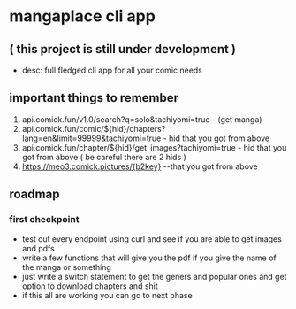 # mangaplace cli app

## ( this project is still under development )

- desc: full fledged cli app for all your comic needs

## important things to remember
1. api.comick.fun/v1.0/search?q=solo&tachiyomi=true - (get manga)
2. api.comick.fun/comic/${hid}/chapters?lang=en&limit=99999&tachiyomi=true - hid that you got from above
3. api.comick.fun/chapter/${hid}/get_images?tachiyomi=true - hid that you got from above ( be careful there are 2 hids )
4. https://meo3.comick.pictures/{b2key} --that you got from above

## roadmap

### first checkpoint
- test out every endpoint using curl and see if you are able to get images and pdfs
- write a few functions that will give you the pdf if you give the name of the manga or something
- just write a switch statement to get the geners and popular ones and get option to download chapters and shit
- if this all are working you can go to next phase
